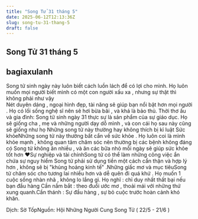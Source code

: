 ```yaml
---
title: "Song Tử 31 tháng 5"
date: 2025-06-12T12:13:36Z
slug: song-tu-31-thang-5
draft: false
---
```


## Song Tử 31 tháng 5

## bagiaxulanh

Song tử sinh ngày này luôn biết cách luồn lách để có lợi cho mình. Họ luôn muốn mọi người biết mình có một con người xấu xa , nhưng sự thật thì không phải như vậy  
Nét duyên dáng , ngoại hình đẹp, tài năng sẽ giúp bạn nổi bật hơn mọi người . Họ có lối sống nghệ sĩ nên sẽ hơi bừa bãi , và khá là bảo thủ. 
Thời thơ ấu và gia đình: Song tử sinh ngày 31 thực sự là sản phẩm của sự giáo dục. Họ sẽ giống cha , mẹ và những người dạy dỗ mình , và con cái họ sau này cũng sẽ giống như họ  Những song tử này thường hay không thích bị kỉ luật Sức khỏeNhững song tử này thường bất cẩn về sức khỏe . Họ luôn coi là mình khỏe mạnh , không quan tâm chăm sóc nên thường bị các bệnh không đáng có Song tử không ăn nhiều , và ăn các bữa nhỏ mỗi ngày sẽ giúp sức khỏe tốt hơn ♥Sự nghiệp và tài chínhSong tử có thể làm những công việc ẩn chứa sự nguy hiểm  Song tử phải sử dụng tiền một cách cẩn thận và hợp lý hơn , không sẽ bị "khủng hoảng kinh tế" .Những giấc mơ và mục tiêuSong tử chăm sóc cho tương lai nhiều hơn và dễ quên đi quá khứ . Họ muốn 1 cuộc sống nhàn nhã , không lo lắng gì. Họ nghĩ : chỉ duy nhất thất bại nếu bạn đầu hàng Cần nắm bắt : theo đuổi ước mơ , thoải mái với những thứ xung quanh.Cần thánh : Sự đầu hàng , sự bỏ cuộc trước hoàn cảnh khó khăn. 
 
 
Dịch: Sờ TốpNguồn: Hội Những Người Cung Song Tử ( 22/5 - 21/6 )